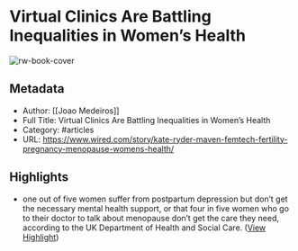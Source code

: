 # Virtual Clinics Are Battling Inequalities in Women’s Health

![rw-book-cover](https://media.wired.com/photos/647fc0d1ef8671d76d4a8854/master/pass/0127_WiredHealth2023.jpg)

## Metadata
- Author: [[Joao Medeiros]]
- Full Title: Virtual Clinics Are Battling Inequalities in Women’s Health
- Category: #articles
- URL: https://www.wired.com/story/kate-ryder-maven-femtech-fertility-pregnancy-menopause-womens-health/

## Highlights
- one out of five women suffer from postpartum depression but don’t get the necessary mental health support, or that four in five women who go to their doctor to talk about menopause don’t get the care they need, according to the UK Department of Health and Social Care. ([View Highlight](https://read.readwise.io/read/01h2b6szxr8s1tpgsrwec4nk6w))
